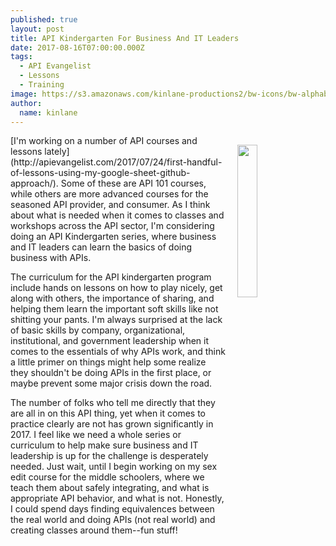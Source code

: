 ```yaml
---
published: true
layout: post
title: API Kindergarten For Business And IT Leaders
date: 2017-08-16T07:00:00.000Z
tags:
  - API Evangelist
  - Lessons
  - Training
image: https://s3.amazonaws.com/kinlane-productions2/bw-icons/bw-alphabet-apple.png
author:
  name: kinlane
---
```

<p><img src="https://s3.amazonaws.com/kinlane-productions2/bw-icons/bw-alphabet-apple.png" align="right" width="25%" style="padding: 15px" /></p>[I'm working on a number of API courses and lessons lately](http://apievangelist.com/2017/07/24/first-handful-of-lessons-using-my-google-sheet-github-approach/). Some of these are API 101 courses, while others are more advanced courses for the seasoned API provider, and consumer. As I think about what is needed when it comes to classes and workshops across the API sector, I'm considering doing an API Kindergarten series, where business and IT leaders can learn the basics of doing business with APIs.

The curriculum for the API kindergarten program include hands on lessons on how to play nicely, get along with others, the importance of sharing, and helping them learn the important soft skills like not shitting your pants. I'm always surprised at the lack of basic skills by company, organizational, institutional, and government leadership when it comes to the essentials of why APIs work, and think a little primer on things might help some realize they shouldn't be doing APIs in the first place, or maybe prevent some major crisis down the road.

The number of folks who tell me directly that they are all in on this API thing, yet when it comes to practice clearly are not has grown significantly in 2017. I feel like we need a whole series or curriculum to help make sure business and IT leadership is up for the challenge is desperately needed. Just wait, until I begin working on my sex edit course for the middle schoolers, where we teach them about safely integrating, and what is appropriate API behavior, and what is not. Honestly, I could spend days finding equivalences between the real world and doing APIs (not real world) and creating classes around them--fun stuff!
